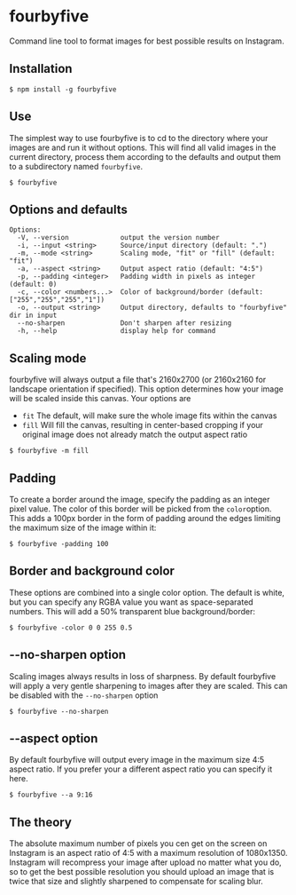 # fourbyfive

Command line tool to format images for best possible results on Instagram.

## Installation

```shell
$ npm install -g fourbyfive
```

## Use

The simplest way to use fourbyfive is to cd to the directory where your images are and run it without options. This will find all valid images in the current directory, process them according to the defaults and output them to a subdirectory named `fourbyfive`.

```shell
$ fourbyfive
```

## Options and defaults

```shell
Options:
  -V, --version             output the version number
  -i, --input <string>      Source/input directory (default: ".")
  -m, --mode <string>       Scaling mode, "fit" or "fill" (default: "fit")
  -a, --aspect <string>     Output aspect ratio (default: "4:5")
  -p, --padding <integer>   Padding width in pixels as integer (default: 0)
  -c, --color <numbers...>  Color of background/border (default: ["255","255","255","1"])
  -o, --output <string>     Output directory, defaults to "fourbyfive" dir in input
  --no-sharpen              Don't sharpen after resizing
  -h, --help                display help for command
```

## Scaling mode

fourbyfive will always output a file that's 2160x2700 (or 2160x2160 for landscape orientation if specified). This option determines how your image will be scaled inside this canvas. Your options are

- `fit` The default, will make sure the whole image fits within the canvas
- `fill` Will fill the canvas, resulting in center-based cropping if your original image does not already match the output aspect ratio

```shell
$ fourbyfive -m fill
```

## Padding

To create a border around the image, specify the padding as an integer pixel value. The color of this border will be picked from the `color`option. This adds a 100px border in the form of padding around the edges limiting the maximum size of the image within it:

```shell
$ fourbyfive -padding 100
```

## Border and background color

These options are combined into a single color option. The default is white, but you can specify any RGBA value you want as space-separated numbers. This will add a 50% transparent blue background/border:

```shell
$ fourbyfive -color 0 0 255 0.5
```

## --no-sharpen option

Scaling images always results in loss of sharpness. By default fourbyfive will apply a very gentle sharpening to images after they are scaled. This can be disabled with the `--no-sharpen` option

```shell
$ fourbyfive --no-sharpen
```

## --aspect option

By default fourbyfive will output every image in the maximum size 4:5 aspect ratio. If you prefer your a different aspect ratio you can specify it here.

```shell
$ fourbyfive --a 9:16
```

## The theory

The absolute maximum number of pixels you cen get on the screen on Instagram is an aspect ratio of 4:5 with a maximum resolution of 1080x1350. Instagram will recompress your image after upload no matter what you do, so to get the best possible resolution you should upload an image that is twice that size and slightly sharpened to compensate for scaling blur.
